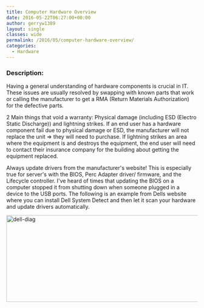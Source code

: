 ```yaml
---
title: Computer Hardware Overview
date: 2016-05-22T06:27:00+00:00
author: gerryw1389
layout: single
classes: wide
permalink: /2016/05/computer-hardware-overview/
categories:
  - Hardware
---
```

<!--more-->

### Description:

Having a general understanding of hardware components is crucial in IT. These issues are usually resolved by swapping with known parts that work or calling the manufacturer to get a RMA (Return Materials Authorization) for the defective parts.

2 Main things that void a warranty: Physical damage (including ESD (Electro Static Discharge)) and lightning strikes. If an end user has a hardware component fail due to physical damage or ESD, the manufacturer will not replace the unit => they will need to purchase. If lightning strikes an area where the equipment is and destroys the equipment, the end user will need to contact their insurance company for the building about getting the equipment replaced.

Always update drivers from the manufacturer's website! This is especially true for server's with the BIOS, Perc Adapter driver/ firmware, and the Lifecycle controller. I've heard of times that updating the BIOS on a computer stopped it from shutting down when someone plugged in a device to the USB ports. The following is an example from Dells website where you can install Dell System Detect and then let it scan your hardware and update drivers automatically.

   <img class="alignnone size-full wp-image-642" src="https://automationadmin.com/assets/images/uploads/2016/09/dell-diag.png" alt="dell-diag" width="726" height="228" srcset="https://automationadmin.com/assets/images/uploads/2016/09/dell-diag.png 726w, https://automationadmin.com/assets/images/uploads/2016/09/dell-diag-300x94.png 300w" sizes="(max-width: 726px) 100vw, 726px" />
